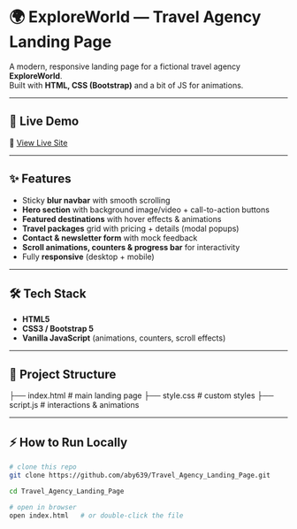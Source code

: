 # 🌍 ExploreWorld — Travel Agency Landing Page  

A modern, responsive landing page for a fictional travel agency **ExploreWorld**.  
Built with **HTML, CSS (Bootstrap)** and a bit of JS for animations.  

---

## 🚀 Live Demo  
🔗 [View Live Site](https://aby639.github.io/Travel_Agency_Landing_Page/)  

---

## ✨ Features  
- Sticky **blur navbar** with smooth scrolling  
- **Hero section** with background image/video + call-to-action buttons  
- **Featured destinations** with hover effects & animations  
- **Travel packages** grid with pricing + details (modal popups)  
- **Contact & newsletter form** with mock feedback  
- **Scroll animations, counters & progress bar** for interactivity  
- Fully **responsive** (desktop + mobile)  

---

## 🛠️ Tech Stack  
- **HTML5**  
- **CSS3 / Bootstrap 5**  
- **Vanilla JavaScript** (animations, counters, scroll effects)  

---

## 📂 Project Structure  
├── index.html # main landing page
├── style.css # custom styles
├── script.js # interactions & animations


---

## ⚡ How to Run Locally  
```bash
# clone this repo
git clone https://github.com/aby639/Travel_Agency_Landing_Page.git

cd Travel_Agency_Landing_Page

# open in browser
open index.html   # or double-click the file

